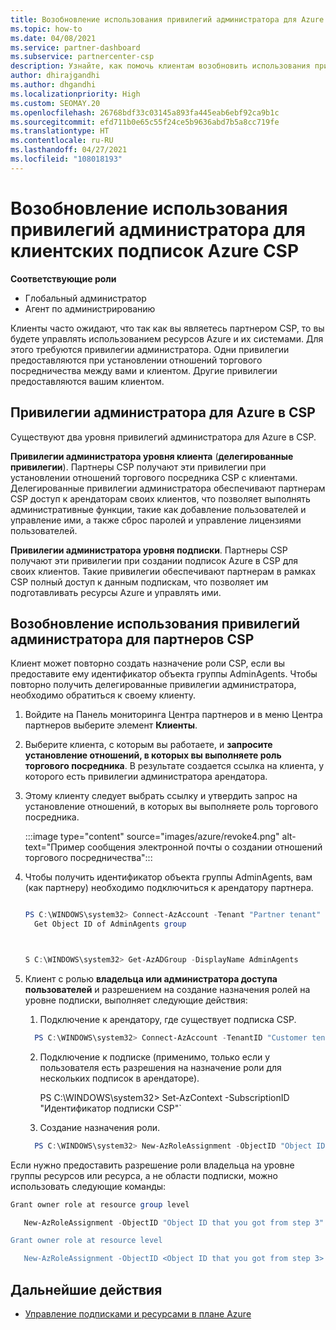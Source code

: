 ```yaml
---
title: Возобновление использования привилегий администратора для Azure CSP
ms.topic: how-to
ms.date: 04/08/2021
ms.service: partner-dashboard
ms.subservice: partnercenter-csp
description: Узнайте, как помочь клиентам возобновить использования привилегий администратора партнера, чтобы партнер мог помочь в управлении клиентскими подписками Azure CSP.
author: dhirajgandhi
ms.author: dhgandhi
ms.localizationpriority: High
ms.custom: SEOMAY.20
ms.openlocfilehash: 26768bdf33c03145a893fa445eab6ebf92ca9b1c
ms.sourcegitcommit: efd711b0e65c55f24ce5b9636abd7b5a8cc719fe
ms.translationtype: HT
ms.contentlocale: ru-RU
ms.lasthandoff: 04/27/2021
ms.locfileid: "108018193"
---
```

# <a name="reinstate-admin-privileges-for-a-customers-azure-csp-subscriptions"></a>Возобновление использования привилегий администратора для клиентских подписок Azure CSP  

**Соответствующие роли**

- Глобальный администратор
- Агент по администрированию

Клиенты часто ожидают, что так как вы являетесь партнером CSP, то вы будете управлять использованием ресурсов Azure и их системами. Для этого требуются привилегии администратора. Одни привилегии предоставляются при установлении отношений торгового посредничества между вами и клиентом. Другие привилегии предоставляются вашим клиентом.

## <a name="admin-privileges-for-azure-in-csp"></a>Привилегии администратора для Azure в CSP

Существуют два уровня привилегий администратора для Azure в CSP.

**Привилегии администратора уровня клиента** (**делегированные привилегии**). Партнеры CSP получают эти привилегии при установлении отношений торгового посредника CSP с клиентами. Делегированные привилегии администратора обеспечивают партнерам CSP доступ к арендаторам своих клиентов, что позволяет выполнять административные функции, такие как добавление пользователей и управление ими, а также сброс паролей и управление лицензиями пользователей.

**Привилегии администратора уровня подписки**. Партнеры CSP получают эти привилегии при создании подписок Azure в CSP для своих клиентов. Такие привилегии обеспечивают партнерам в рамках CSP полный доступ к данным подпискам, что позволяет им подготавливать ресурсы Azure и управлять ими.

## <a name="reinstate-csp-partners-admin-privileges"></a>Возобновление использования привилегий администратора для партнеров CSP

Клиент может повторно создать назначение роли CSP, если вы предоставите ему идентификатор объекта группы AdminAgents. Чтобы повторно получить делегированные привилегии администратора, необходимо обратиться к своему клиенту.

1. Войдите на Панель мониторинга Центра партнеров и в меню Центра партнеров выберите элемент **Клиенты**.

2. Выберите клиента, с которым вы работаете, и **запросите установление отношений, в которых вы выполняете роль торгового посредника**. В результате создается ссылка на клиента, у которого есть привилегии администратора арендатора.

3. Этому клиенту следует выбрать ссылку и утвердить запрос на установление отношений, в которых вы выполняете роль торгового посредника.

   :::image type="content" source="images/azure/revoke4.png" alt-text="Пример сообщения электронной почты о создании отношений торгового посредничества":::

4. Чтобы получить идентификатор объекта группы AdminAgents, вам (как партнеру) необходимо подключиться к арендатору партнера.

  
    ```powershell

    PS C:\WINDOWS\system32> Connect-AzAccount -Tenant "Partner tenant"
      Get Object ID of AdminAgents group
   
    

   S C:\WINDOWS\system32> Get-AzADGroup -DisplayName AdminAgents
    ```


5. Клиент с ролью **владельца или администратора доступа пользователей** и разрешением на создание назначения ролей на уровне подписки, выполняет следующие действия:


    1. Подключение к арендатору, где существует подписка CSP.
      ```powershell
        PS C:\WINDOWS\system32> Connect-AzAccount -TenantID "Customer tenant"
      ```

    2. Подключение к подписке (применимо, только если у пользователя есть разрешения на назначение роли для нескольких подписок в арендаторе).
   
         PS C:\WINDOWS\system32> Set-AzContext -SubscriptionID "Идентификатор подписки CSP"`


    3. Создание назначения роли.
    
    ```powershell
      PS C:\WINDOWS\system32> New-AzRoleAssignment -ObjectID "Object ID of the Admin Agents group- needs to be provided by partner" -RoleDefinitionName "Owner" -Scope "/subscriptions/CSP subscription ID"
    ```


Если нужно предоставить разрешение роли владельца на уровне группы ресурсов или ресурса, а не области подписки, можно использовать следующие команды:


```powershell
Grant owner role at resource group level

   New-AzRoleAssignment -ObjectID "Object ID that you got from step 3" -RoleDefinitionName Owner -Scope "/subscriptions/"SubscriptionID of CSP subscription"/resourceGroups/"Resource group name"

Grant owner role at resource level

   New-AzRoleAssignment -ObjectID <Object ID that you got from step 3> -RoleDefinitionName Owner -Scope "Resource URI"
```


## <a name="next-steps"></a>Дальнейшие действия

- [Управление подписками и ресурсами в плане Azure](azure-plan-manage.md)

